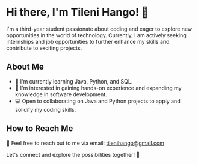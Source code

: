 # Hi there, I'm Tileni Hango! 👋

I'm a third-year student passionate about coding and eager to explore new opportunities in the world of technology. Currently, I am actively seeking internships and job opportunities to further enhance my skills and contribute to exciting projects.

## About Me
- 🌱 I'm currently learning Java, Python, and SQL.
- 👀 I'm interested in gaining hands-on experience and expanding my knowledge in software development.
- 💻 Open to collaborating on Java and Python projects to apply and solidify my coding skills.

## How to Reach Me
📧 Feel free to reach out to me via email: [tilenihango@gmail.com](mailto:tilenihango@gmail.com)

Let's connect and explore the possibilities together! 🚀


<!---
Tileni97/Tileni97 is a ✨ special ✨ repository because its `README.md` (this file) appears on your GitHub profile.
You can click the Preview link to take a look at your changes.
--->
